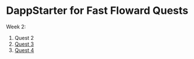 # DappStarter for Fast Floward Quests

Week 2:

1. Quest 2
2. [Quest 3](https://github.com/gelicamarie/glossy-klilathey-B7PD/blob/master/packages/dapplib/contracts/Project/Kibble.cdc)
3. [Quest 4](https://github.com/gelicamarie/glossy-klilathey-B7PD/blob/master/packages/dapplib/contracts/Project/Kibble.cdc)
